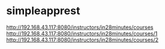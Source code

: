 # simpleapprest

http://192.168.43.117:8080/instructors/in28minutes/courses
http://192.168.43.117:8080/instructors/in28minutes/courses/1
http://192.168.43.117:8080/instructors/in28minutes/courses/2
